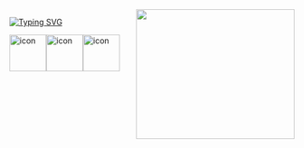 <img align="right" src="https://media.giphy.com/media/nFLW7PNGgN3lI68rdv/giphy.gif" width="280" height="230"  />


[![Typing SVG](https://readme-typing-svg.demolab.com?font=Fira+Code&pause=1000&width=435&lines=Software+developer+of+the+future)](https://git.io/typing-svg)
<div style="display: flex">
  
<img src="https://techstack-generator.vercel.app/csharp-icon.svg" alt="icon" width="65" height="65" />
<img src="https://techstack-generator.vercel.app/python-icon.svg" alt="icon" width="65" height="65" />
<img src="https://techstack-generator.vercel.app/github-icon.svg" alt="icon" width="65" height="65" />
</div>
